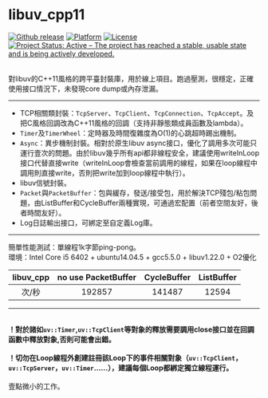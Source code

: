 # libuv_cpp11
<a href="https://github.com/wlgq2/libuv_cpp11/releases"><img src="https://img.shields.io/github/release/wlgq2/libuv_cpp11.svg" alt="Github release"></a>
[![Platform](https://img.shields.io/badge/platform-%20%20%20%20Linux,%20Windows-green.svg?style=flat)](https://github.com/wlgq2/libuv_cpp11)
[![License](https://img.shields.io/badge/license-%20%20MIT-yellow.svg?style=flat)](LICENSE)
[![Project Status: Active – The project has reached a stable, usable state and is being actively developed.](http://www.repostatus.org/badges/latest/active.svg)](http://www.repostatus.org/#active)


<br>對libuv的C++11風格的跨平臺封裝庫，用於線上項目。跑過壓測，很穩定，正確使用接口情況下，未發現core dump或內存泄漏。</br>


** **
* TCP相關類封裝：`TcpServer`、`TcpClient`、`TcpConnection`、`TcpAccept`。及把C風格回調改為C++11風格的回調（支持非靜態類成員函數及lambda）。
* `Timer`及`TimerWheel`：定時器及時間復雜度為O(1)的心跳超時踢出機制。
* `Async`：異步機制封裝。相對於原生libuv async接口，優化了調用多次可能只運行壹次的問題。由於libuv幾乎所有api都非線程安全，建議使用writeInLoop接口代替直接write（writeInLoop會檢查當前調用的線程，如果在loop線程中調用則直接write，否則把write加到loop線程中執行）。
* libuv信號封裝。   
* `Packet`與`PacketBuffer`：包與緩存，發送/接受包，用於解決TCP殘包/粘包問題，由ListBuffer和CycleBuffer兩種實現，可通過宏配置（前者空間友好，後者時間友好）。
* Log日誌輸出接口，可綁定至自定義Log庫。
** **
簡單性能測試：單線程1k字節ping-pong。
<br>環境：Intel Core i5 6402 + ubuntu14.04.5 + gcc5.5.0 + libuv1.22.0 + O2優化</br>

   libuv_cpp | no use PacketBuffer|CycleBuffer|ListBuffer|
:---------:|:--------:|:--------:|:--------:|
次/秒     | 192857 |141487|12594|
** **
<br>**！對於諸如`uv::Timer`,`uv::TcpClient`等對象的釋放需要調用close接口並在回調函數中釋放對象,否則可能會出錯。**</br>
<br>**！切勿在Loop線程外創建註冊該Loop下的事件相關對象（`uv::TcpClient`，`uv::TcpServer`，`uv::Timer`……），建議每個Loop都綁定獨立線程運行。**</br>
<br>壹點微小的工作。</br>
